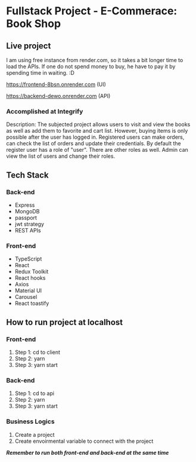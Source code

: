 # Fullstack Project - E-Commerace: Book Shop

## Live project

I am using free instance from render.com, so it takes a bit longer time to load the APIs. If one do not spend money to buy, he have to pay it by spending time in waiting. :D

https://frontend-8bsn.onrender.com (UI)

https://backend-dewo.onrender.com (API)

### Accomplished at Integrify

Description: The subjected project allows users to visit and view the books as well as add them to favorite and cart list. However, buying items is only possible after the user has logged in. Registered users can make orders, can check the list of orders and update their credentials.
By default the register user has a role of "user". There are other roles as well. Admin can view the list of users and change their roles. 

## Tech Stack
### Back-end

- Express
- MongoDB
- passport
- jwt strategy
- REST APIs

### Front-end

- TypeScript
- React
- Redux Toolkit
- React hooks
- Axios
- Material UI
- Carousel
- React toastify
## How to run project at localhost

### Front-end

1. Step 1: cd to client
2. Step 2: yarn
3. Step 3: yarn start

### Back-end

1. Step 1: cd to api
2. Step 2: yarn
3. Step 3: yarn start

### Business Logics
1. Create a project
2. Create envoirmental variable to connect with the project

**_Remember to run both front-end and back-end at the same time_**